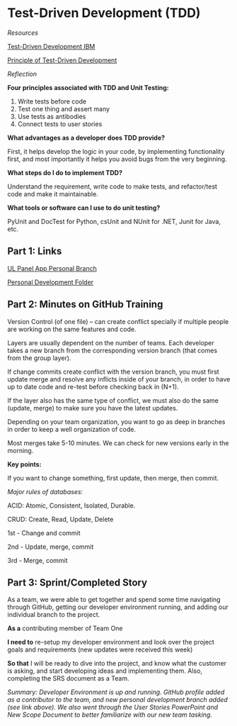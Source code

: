 # Test-Driven Development (TDD)

_Resources_

[Test-Driven Development IBM](https://www.ibm.com/garage/method/practices/code/practice_test_driven_development/)

[Principle of Test-Driven Development](https://chromatichq.com/insights/principles-testdriven-development/)

_Reflection_

**Four principles associated with TDD and Unit Testing:**

1. Write tests before code
2. Test one thing and assert many
3. Use tests as antibodies
4. Connect tests to user stories

**What advantages as a developer does TDD provide?**

First, it helps develop the logic in your code, by implementing functionality first, and most importantly it helps you avoid bugs from the very beginning.

**What steps do I do to implement TDD?**

Understand the requirement, write code to make tests, and refactor/test code and make it maintainable.

**What tools or software can I use to do unit testing?**

PyUnit and DocTest for Python, csUnit and NUnit for .NET, Junit for Java, etc.

## Part 1: Links

[UL Panel App Personal Branch](https://github.com/ibex-controls/ul-panel-app/tree/byui-team1-dev-hector)

[Personal Development Folder](https://github.com/mendozahector/github-personal-development)

## Part 2: Minutes on GitHub Training

Version Control (of one file) – can create conflict specially if multiple people are working on the same features and code.

Layers are usually dependent on the number of teams.
Each developer takes a new branch from the corresponding version branch (that comes from the group layer).

If change commits create conflict with the version branch, you must first update merge and resolve any inflicts inside of your branch, in order to have up to date code and re-test before checking back in (N+1).

If the layer also has the same type of conflict, we must also do the same (update, merge) to make sure you have the latest updates.

Depending on your team organization, you want to go as deep in branches in order to keep a well organization of code.

Most merges take 5-10 minutes. We can check for new versions early in the morning.

**Key points:**

If you want to change something, first update, then merge, then commit.

_Major rules of databases:_

ACID: Atomic, Consistent, Isolated, Durable.

CRUD: Create, Read, Update, Delete

1st - Change and commit

2nd - Update, merge, commit

3rd - Merge, commit

## Part 3: Sprint/Completed Story

As a team, we were able to get together and spend some time navigating through GitHub, getting our developer environment running, and adding our individual branch to the project.

**As a** contributing member of Team One

**I need to** re-setup my developer environment and look over the project goals and requirements (new updates were received this week)

**So that** I will be ready to dive into the project, and know what the customer is asking, and start developing ideas and implementing them. Also, completing the SRS document as a Team.

_Summary: Developer Environment is up and running. GitHub profile added as a contributor to the team, and new personal development branch added (see link above). We also went through the User Stories PowerPoint and New Scope Document to better familiarize with our new team tasking._
